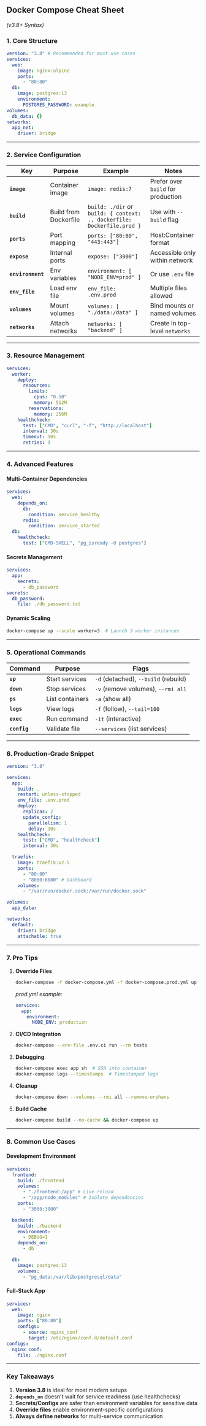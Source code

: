 ## **Docker Compose Cheat Sheet**

_(v3.8+ Syntax)_

### **1. Core Structure**

```yaml
version: "3.8" # Recommended for most use cases
services:
  web:
    image: nginx:alpine
    ports:
      - "80:80"
  db:
    image: postgres:13
    environment:
      POSTGRES_PASSWORD: example
volumes:
  db_data: {}
networks:
  app_net:
    driver: bridge
```

---

### **2. Service Configuration**

| Key               | Purpose               | Example                                                                | Notes                              |
| ----------------- | --------------------- | ---------------------------------------------------------------------- | ---------------------------------- |
| **`image`**       | Container image       | `image: redis:7`                                                       | Prefer over `build` for production |
| **`build`**       | Build from Dockerfile | `build: ./dir` or `build: { context: ., dockerfile: Dockerfile.prod }` | Use with `--build` flag            |
| **`ports`**       | Port mapping          | `ports: ["80:80", "443:443"]`                                          | Host:Container format              |
| **`expose`**      | Internal ports        | `expose: ["3000"]`                                                     | Accessible only within network     |
| **`environment`** | Env variables         | `environment: [ "NODE_ENV=prod" ]`                                     | Or use `.env` file                 |
| **`env_file`**    | Load env file         | `env_file: .env.prod`                                                  | Multiple files allowed             |
| **`volumes`**     | Mount volumes         | `volumes: [ "./data:/data" ]`                                          | Bind mounts or named volumes       |
| **`networks`**    | Attach networks       | `networks: [ "backend" ]`                                              | Create in top-level `networks`     |

---

### **3. Resource Management**

```yaml
services:
  worker:
    deploy:
      resources:
        limits:
          cpus: "0.50"
          memory: 512M
        reservations:
          memory: 256M
    healthcheck:
      test: ["CMD", "curl", "-f", "http://localhost"]
      interval: 30s
      timeout: 10s
      retries: 3
```

---

### **4. Advanced Features**

#### **Multi-Container Dependencies**

```yaml
services:
  web:
    depends_on:
      db:
        condition: service_healthy
      redis:
        condition: service_started
  db:
    healthcheck:
      test: ["CMD-SHELL", "pg_isready -U postgres"]
```

#### **Secrets Management**

```yaml
services:
  app:
    secrets:
      - db_password
secrets:
  db_password:
    file: ./db_password.txt
```

#### **Dynamic Scaling**

```bash
docker-compose up --scale worker=3  # Launch 3 worker instances
```

---

### **5. Operational Commands**

| Command      | Purpose         | Flags                                |
| ------------ | --------------- | ------------------------------------ |
| **`up`**     | Start services  | `-d` (detached), `--build` (rebuild) |
| **`down`**   | Stop services   | `-v` (remove volumes), `--rmi all`   |
| **`ps`**     | List containers | `-a` (show all)                      |
| **`logs`**   | View logs       | `-f` (follow), `--tail=100`          |
| **`exec`**   | Run command     | `-it` (interactive)                  |
| **`config`** | Validate file   | `--services` (list services)         |

---

### **6. Production-Grade Snippet**

```yaml
version: "3.8"

services:
  app:
    build: .
    restart: unless-stopped
    env_file: .env.prod
    deploy:
      replicas: 2
      update_config:
        parallelism: 1
        delay: 10s
    healthcheck:
      test: ["CMD", "healthcheck"]
      interval: 30s

  traefik:
    image: traefik:v2.5
    ports:
      - "80:80"
      - "8080:8080" # Dashboard
    volumes:
      - "/var/run/docker.sock:/var/run/docker.sock"

volumes:
  app_data:

networks:
  default:
    driver: bridge
    attachable: true
```

---

### **7. Pro Tips**

1. **Override Files**

   ```bash
   docker-compose -f docker-compose.yml -f docker-compose.prod.yml up
   ```

   _prod.yml example:_

   ```yaml
   services:
     app:
       environment:
         NODE_ENV: production
   ```

2. **CI/CD Integration**

   ```bash
   docker-compose --env-file .env.ci run --rm tests
   ```

3. **Debugging**

   ```bash
   docker-compose exec app sh  # SSH into container
   docker-compose logs --timestamps  # Timestamped logs
   ```

4. **Cleanup**

   ```bash
   docker-compose down --volumes --rmi all --remove-orphans
   ```

5. **Build Cache**
   ```bash
   docker-compose build --no-cache && docker-compose up
   ```

---

### **8. Common Use Cases**

#### **Development Environment**

```yaml
services:
  frontend:
    build: ./frontend
    volumes:
      - "./frontend:/app" # Live reload
      - "/app/node_modules" # Isolate dependencies
    ports:
      - "3000:3000"

  backend:
    build: ./backend
    environment:
      - DEBUG=1
    depends_on:
      - db

  db:
    image: postgres:13
    volumes:
      - "pg_data:/var/lib/postgresql/data"
```

#### **Full-Stack App**

```yaml
services:
  web:
    image: nginx
    ports: ["80:80"]
    configs:
      - source: nginx_conf
        target: /etc/nginx/conf.d/default.conf
configs:
  nginx_conf:
    file: ./nginx.conf
```

---

### **Key Takeaways**

1. **Version 3.8** is ideal for most modern setups
2. **`depends_on`** doesn't wait for service readiness (use healthchecks)
3. **Secrets/Configs** are safer than environment variables for sensitive data
4. **Override files** enable environment-specific configurations
5. **Always define networks** for multi-service communication

